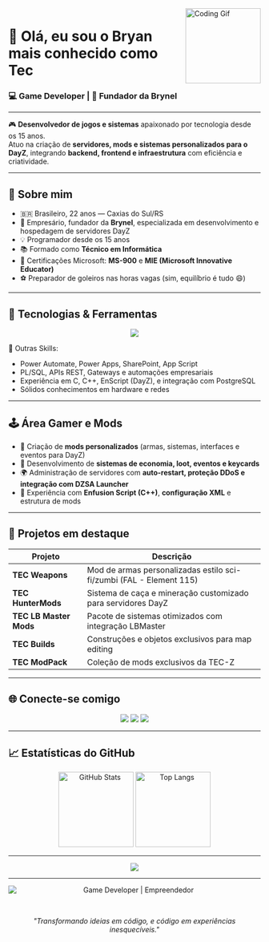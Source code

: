<!--
Profile README for TecPlay_BR
-->

<img align="right" height="150" src="https://media.giphy.com/media/QTfX9Ejfra3ZmNxh6B/giphy.gif" alt="Coding Gif"/>

# 👋 Olá, eu sou o Bryan mais conhecido como Tec

### 💻 Game Developer | 🚀 Fundador da Brynel

---

🎮 **Desenvolvedor de jogos e sistemas** apaixonado por tecnologia desde os 15 anos.  
Atuo na criação de **servidores, mods e sistemas personalizados para o DayZ**, integrando **backend, frontend e infraestrutura** com eficiência e criatividade.  

---

## 🚀 Sobre mim

- 🇧🇷 Brasileiro, 22 anos — Caxias do Sul/RS  
- 💼 Empresário, fundador da **Brynel**, especializada em desenvolvimento e hospedagem de servidores DayZ  
- 💡 Programador desde os 15 anos  
- 📚 Formado como **Técnico em Informática**  
- 📜 Certificações Microsoft: **MS-900** e **MIE (Microsoft Innovative Educator)**  
- ⚽ Preparador de goleiros nas horas vagas (sim, equilíbrio é tudo 😄)

---

## 🧠 Tecnologias & Ferramentas

<p align="center">
  <img src="https://skillicons.dev/icons?i=java,js,html,css,react,nodejs,vue,python,cpp,cs,php,postgres,mysql,bash,vscode,git,figma,powershell,azure,windows,linux" />
</p>

💬 Outras Skills:
- Power Automate, Power Apps, SharePoint, App Script  
- PL/SQL, APIs REST, Gateways e automações empresariais  
- Experiência em C, C++, EnScript (DayZ), e integração com PostgreSQL  
- Sólidos conhecimentos em hardware e redes  

---

## 🕹️ Área Gamer e Mods

- 🎯 Criação de **mods personalizados** (armas, sistemas, interfaces e eventos para DayZ)
- 🧩 Desenvolvimento de **sistemas de economia, loot, eventos e keycards**
- 🌍 Administração de servidores com **auto-restart, proteção DDoS e integração com DZSA Launcher**
- 🔐 Experiência com **Enfusion Script (C++)**, **configuração XML** e estrutura de mods

---

## 🧩 Projetos em destaque

| Projeto | Descrição |
|----------|------------|
| **TEC Weapons** | Mod de armas personalizadas estilo sci-fi/zumbi (FAL - Element 115) |
| **TEC HunterMods** | Sistema de caça e mineração customizado para servidores DayZ |
| **TEC LB Master Mods** | Pacote de sistemas otimizados com integração LBMaster |
| **TEC Builds** | Construções e objetos exclusivos para map editing |
| **TEC ModPack** | Coleção de mods exclusivos da TEC-Z |

---

## 🌐 Conecte-se comigo

<p align="center">
  <a href="https://discord.gg/tecz" target="_blank"><img src="https://img.shields.io/badge/Discord-5865F2?style=for-the-badge&logo=discord&logoColor=white"/></a>
  <a href="https://www.youtube.com/@tecplay_br" target="_blank"><img src="https://img.shields.io/badge/YouTube-FF0000?style=for-the-badge&logo=youtube&logoColor=white"/></a>
  <a href="https://github.com/TecPlayBR" target="_blank"><img src="https://img.shields.io/badge/GitHub-181717?style=for-the-badge&logo=github&logoColor=white"/></a>
</p>

---

## 📈 Estatísticas do GitHub

<p align="center">
  <img src="https://github-readme-stats.vercel.app/api?username=TecPlayBR&show_icons=true&theme=radical" alt="GitHub Stats" height="150"/>
  <img src="https://github-readme-stats.vercel.app/api/top-langs/?username=TecPlayBR&layout=compact&theme=radical" alt="Top Langs" height="150"/>
</p>

---

<p align="center">
  <img src="https://readme-typing-svg.demolab.com?font=Orbitron&size=28&duration=4000&pause=800&color=00E4FF&center=true&vCenter=true&width=700&lines=Game+Developer+%7C+Analista+de+Sistemas+%7C+Empreendedor;Desenvolvendo+experi%C3%AAncias+no+universo+DayZ;Criando+modifica%C3%A7%C3%B5es+que+inspiram+comunidades" />
</p>

---

<p align="center">
  <img src="https://readme-typing-svg.demolab.com?font=Orbitron&size=28&duration=4000&pause=800&color=00E4FF&center=true&vCenter=true&width=700&lines=Game+Developer+%7C+Analista+de+Sistemas+%7C+Empreendedor;Desenvolvendo+experi%C3%AAncias+no+universo+DayZ;Criando+modifica%C3%A7%C3%B5es+que+inspiram+comunidades"
  alt="Game Developer | Empreendedor" style="display:block;margin:auto;"/>
</p>

<br/>

<p align="center">
  <i>"Transformando ideias em código, e código em experiências inesquecíveis."</i>
</p>
